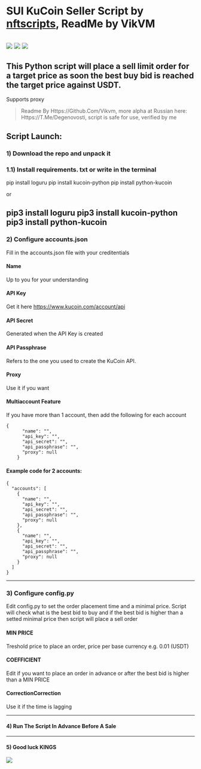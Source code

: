 # SUI KuCoin Seller Script by [nftscripts]( https://github.com/nftscripts "nftscripts"), ReadMe by VikVM
![](https://play-lh.googleusercontent.com/ovFbGElmfBf5gqcNhKLDkNIMMf_54hJ02G6lNTQFYsmK4rqwBjKrbl24RiAPOLiVkdk) ![](https://www.block-chain24.com/sites/default/files/crypto/sui_sui_coin_icon_256x256.svg)
![](https://upload.wikimedia.org/wikipedia/commons/thumb/3/39/KUCOIN.svg/1200px-KUCOIN.svg.png)
------------

## This Python script will place a sell limit order for a target price as soon the best buy bid is reached the target price against USDT.

Supports proxy
> Readme By Https://Github.Com/Vikvm, more alpha at Russian here: Https://T.Me/Degenovosti, script is safe for use, verified by me

## Script Launch:
### 1) Download the repo and unpack it
### 1.1) Install requirements. txt or write in the terminal 
pip install loguru
pip install kucoin-python
pip install python-kucoin

or

pip3 install loguru
pip3 install kucoin-python
pip3 install python-kucoin
------------


### 2) Configure accounts.json 
Fill in the accounts.json file with your creditentials

#### Name 
Up to you for your understanding

#### API Key
Get it here https://www.kucoin.com/account/api

#### API Secret
Generated when the API Key is created

#### API Passphrase
Refers to the one you used to create the KuCoin API.

#### Proxy
Use it if you want

#### Multiaccount Feature
If you have more than 1 account, then add the following for each account 

```
{
      "name": "",
      "api_key": "",
      "api_secret": "",
      "api_passphrase": "",
      "proxy": null
    }
   ````
    
#### Example code for 2 accounts:
```
{
  "accounts": [
    {
      "name": "",
      "api_key": "",
      "api_secret": "",
      "api_passphrase": "",
      "proxy": null
    },
    {
      "name": "",
      "api_key": "",
      "api_secret": "",
      "api_passphrase": "",
      "proxy": null
    }
  ]
}
````

------------


### 3) Configure config.py
Edit config.py to set the order placement time and a minimal price.
Script will check what is the best bid to buy and if the best bid is higher than a setted minimal price then script will place a sell order

#### MIN PRICE
Treshold price to place an order, price per base currency e.g. 0.01 (USDT)

#### COEFFICIENT
Edit if you want to place an order in advance or after the best bid is higher than a MIN PRICE

#### CorrectionCorrection
Use it if the time is lagging

------------


#### 4) Run The Script In Advance Before A Sale

------------


#### 5) Good luck KINGS

![](https://www.nicepng.com/png/full/831-8318812_view-samegoogleiqdbsaucenao-based-pepe-in-a-tuxedo.png)
